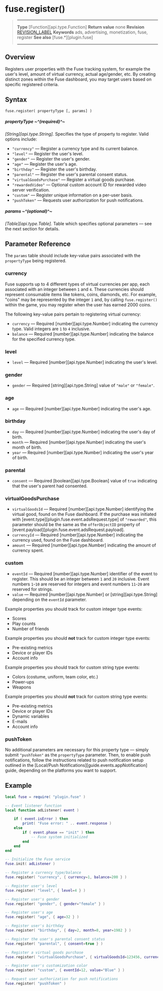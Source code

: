 # fuse.register()

> --------------------- ------------------------------------------------------------------------------------------
> __Type__              [Function][api.type.Function]
> __Return value__      none
> __Revision__          [REVISION_LABEL](REVISION_URL)
> __Keywords__          ads, advertising, monetization, fuse, register
> __See also__          [fuse.*][plugin.fuse]
> --------------------- ------------------------------------------------------------------------------------------


## Overview

Registers user properties with the Fuse tracking system, for example the user's level, amount of virtual currency, actual age/gender, etc. By creating distinct zones within the Fuse dashboard, you may target users based on specific registered criteria.


## Syntax

	fuse.register( propertyType [, params] )

##### propertyType ~^(required)^~
_[String][api.type.String]._ Specifies the type of property to register. Valid options include:

* `"currency"` &mdash; Register a currency type and its current balance.
* `"level"` &mdash; Register the user's level.
* `"gender"` &mdash; Register the user's gender.
* `"age"` &mdash; Register the user's age.
* `"birthday"` &mdash; Register the user's birthday.
* `"parental"` &mdash; Register the user's parental consent status.
* `"virtualGoodsPurchase"` &mdash; Register a virtual goods purchase.
* `"rewardedVideo"` &mdash; Optional custom account ID for rewarded video server verification.
* `"custom"` &mdash; Register unique information on a per-user basis.
* `"pushToken"` &mdash; Requests user authorization for push notifications.

##### params ~^(optional)^~
_[Table][api.type.Table]._ Table which specifies optional parameters &mdash; see the next section for details.


## Parameter Reference

The `params` table should include key-value pairs associated with the `propertyType` being registered.

### currency

Fuse supports up to 4 different types of virtual currencies per app, each associated with an integer between `1` and `4`. These currencies should represent consumable items like tokens, coins, diamonds, etc. For example, "coins" may be represented by the integer `1` and, by calling `fuse.register()` within the game, you may register when the user has earned 2000 coins.

The following key-value pairs pertain to registering virtual currency:

* `currency` &mdash; Required [number][api.type.Number] indicating the currency type. Valid integers are `1` to `4` inclusive.
* `balance` &mdash; Required [number][api.type.Number] indicating the balance for the specified currency type.

### level

* `level` &mdash; Required [number][api.type.Number] indicating the user's level.

### gender

* `gender` &mdash; Required [string][api.type.String] value of `"male"` or `"female"`.

### age

* `age` &mdash; Required [number][api.type.Number] indicating the user's age.

### birthday

* `day` &mdash; Required [number][api.type.Number] indicating the user's day of birth.
* `month` &mdash; Required [number][api.type.Number] indicating the user's month of birth.
* `year` &mdash; Required [number][api.type.Number] indicating the user's year of birth.


### parental

* `consent` &mdash; Required [boolean][api.type.Boolean] value of `true` indicating that the user's parent had consented.

### virtualGoodsPurchase

* `virtualGoodsId` &mdash; Required [number][api.type.Number] identifying the virtual good, found on the Fuse dashboard. If the purchase was initiated with [event.type][plugin.fuse.event.adsRequest.type] of `"rewarded"`, this parameter should be the same as the `offerObjectID` property of [event.payload][plugin.fuse.event.adsRequest.payload].
* `currencyId` &mdash; Required [number][api.type.Number] indicating the currency used, found on the Fuse dashboard.
* `amount` &mdash; Required [number][api.type.Number] indicating the amount of currency spent.

### custom

* `eventId` &mdash; Required [number][api.type.Number] identifier of the event to register. This should be an integer between `1` and `20` inclusive. Event numbers `1`-`10` are reserved for integers and event numbers `11`-`20` are reserved for strings.
* `value` &mdash; Required [number][api.type.Number] or  [string][api.type.String] depending on the `eventId` parameter.

Example properties you should track for custom integer type events:

* Scores
* Play counts
* Number of friends

Example properties you should __not__ track for custom integer type events:

* Pre-existing metrics
* Device or player IDs
* Account info

Example properties you should track for custom string type events:

* Colors (costume, uniform, team color, etc.)
* Power-ups
* Weapons

Example properties you should __not__ track for custom string type events:

* Pre-existing metrics
* Device or player IDs
* Dynamic variables
* E-mails
* Account info

### pushToken

No additional parameters are necessary for this property type &mdash; simply submit `"pushToken"` as the `propertyType` parameter. Then, to enable push notifications, follow the instructions related to push notification setup outlined in the [Local/Push Notifications][guide.events.appNotification] guide, depending on the platforms you want to support.


## Example

``````lua
local fuse = require( "plugin.fuse" )

-- Event listener function
local function adListener( event )

	if ( event.isError ) then
		print( "Fuse error: " .. event.response )
    else
		if ( event.phase == "init" ) then
			-- Fuse system initialized
        end
    end
end

-- Initialize the Fuse service
fuse.init( adListener )

-- Register a currency type/balance
fuse.register( "currency", { currency=1, balance=200 } )

-- Register user's level
fuse.register( "level", { level=4 } )

-- Register user's gender
fuse.register( "gender", { gender="female" } )

-- Register user's age
fuse.register( "age", { age=32 } )

-- Register user's birthday
fuse.register( "birthday", { day=2, month=8, year=1982 } )

-- Register the user's parental consent status
fuse.register( "parental", { consent=true } )

-- Register a virtual goods purchase
fuse.register( "virtualGoodsPurchase", { virtualGoodsId=123456, currencyId=987, amount=50 } )

-- Register user's customization color
fuse.register( "custom", { eventId=12, value="Blue" } )

-- Request user authorization for push notifications
fuse.register( "pushToken" )
``````

